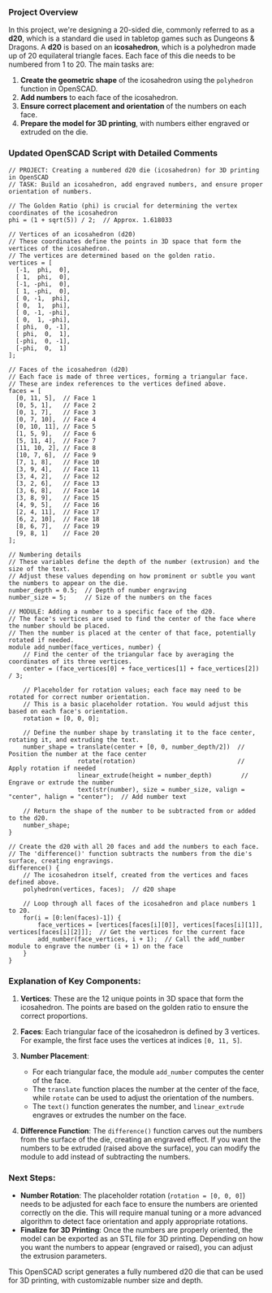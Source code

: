 ### Project Overview

In this project, we're designing a 20-sided die, commonly referred to as a **d20**, which is a standard die used in tabletop games such as Dungeons & Dragons. A **d20** is based on an **icosahedron**, which is a polyhedron made up of 20 equilateral triangle faces. Each face of this die needs to be numbered from 1 to 20. The main tasks are:

1. **Create the geometric shape** of the icosahedron using the `polyhedron` function in OpenSCAD.
2. **Add numbers** to each face of the icosahedron.
3. **Ensure correct placement and orientation** of the numbers on each face.
4. **Prepare the model for 3D printing**, with numbers either engraved or extruded on the die.

### Updated OpenSCAD Script with Detailed Comments

```scad
// PROJECT: Creating a numbered d20 die (icosahedron) for 3D printing in OpenSCAD
// TASK: Build an icosahedron, add engraved numbers, and ensure proper orientation of numbers.

// The Golden Ratio (phi) is crucial for determining the vertex coordinates of the icosahedron
phi = (1 + sqrt(5)) / 2;  // Approx. 1.618033

// Vertices of an icosahedron (d20)
// These coordinates define the points in 3D space that form the vertices of the icosahedron.
// The vertices are determined based on the golden ratio.
vertices = [
  [-1,  phi,  0],
  [ 1,  phi,  0],
  [-1, -phi,  0],
  [ 1, -phi,  0],
  [ 0, -1,  phi],
  [ 0,  1,  phi],
  [ 0, -1, -phi],
  [ 0,  1, -phi],
  [ phi,  0, -1],
  [ phi,  0,  1],
  [-phi,  0, -1],
  [-phi,  0,  1]
];

// Faces of the icosahedron (d20)
// Each face is made of three vertices, forming a triangular face.
// These are index references to the vertices defined above.
faces = [
  [0, 11, 5],  // Face 1
  [0, 5, 1],   // Face 2
  [0, 1, 7],   // Face 3
  [0, 7, 10],  // Face 4
  [0, 10, 11], // Face 5
  [1, 5, 9],   // Face 6
  [5, 11, 4],  // Face 7
  [11, 10, 2], // Face 8
  [10, 7, 6],  // Face 9
  [7, 1, 8],   // Face 10
  [3, 9, 4],   // Face 11
  [3, 4, 2],   // Face 12
  [3, 2, 6],   // Face 13
  [3, 6, 8],   // Face 14
  [3, 8, 9],   // Face 15
  [4, 9, 5],   // Face 16
  [2, 4, 11],  // Face 17
  [6, 2, 10],  // Face 18
  [8, 6, 7],   // Face 19
  [9, 8, 1]    // Face 20
];

// Numbering details
// These variables define the depth of the number (extrusion) and the size of the text.
// Adjust these values depending on how prominent or subtle you want the numbers to appear on the die.
number_depth = 0.5;  // Depth of number engraving
number_size = 5;     // Size of the numbers on the faces

// MODULE: Adding a number to a specific face of the d20.
// The face's vertices are used to find the center of the face where the number should be placed.
// Then the number is placed at the center of that face, potentially rotated if needed.
module add_number(face_vertices, number) {
    // Find the center of the triangular face by averaging the coordinates of its three vertices.
    center = (face_vertices[0] + face_vertices[1] + face_vertices[2]) / 3;
    
    // Placeholder for rotation values; each face may need to be rotated for correct number orientation.
    // This is a basic placeholder rotation. You would adjust this based on each face's orientation.
    rotation = [0, 0, 0];  

    // Define the number shape by translating it to the face center, rotating it, and extruding the text.
    number_shape = translate(center + [0, 0, number_depth/2])  // Position the number at the face center
                   rotate(rotation)                            // Apply rotation if needed
                   linear_extrude(height = number_depth)        // Engrave or extrude the number
                   text(str(number), size = number_size, valign = "center", halign = "center");  // Add number text

    // Return the shape of the number to be subtracted from or added to the d20.
    number_shape;
}

// Create the d20 with all 20 faces and add the numbers to each face.
// The 'difference()' function subtracts the numbers from the die's surface, creating engravings.
difference() {
    // The icosahedron itself, created from the vertices and faces defined above.
    polyhedron(vertices, faces);  // d20 shape

    // Loop through all faces of the icosahedron and place numbers 1 to 20.
    for(i = [0:len(faces)-1]) {
        face_vertices = [vertices[faces[i][0]], vertices[faces[i][1]], vertices[faces[i][2]]];  // Get the vertices for the current face
        add_number(face_vertices, i + 1);  // Call the add_number module to engrave the number (i + 1) on the face
    }
}
```

### Explanation of Key Components:

1. **Vertices**: These are the 12 unique points in 3D space that form the icosahedron. The points are based on the golden ratio to ensure the correct proportions.

2. **Faces**: Each triangular face of the icosahedron is defined by 3 vertices. For example, the first face uses the vertices at indices `[0, 11, 5]`.

3. **Number Placement**:
   - For each triangular face, the module `add_number` computes the center of the face.
   - The `translate` function places the number at the center of the face, while `rotate` can be used to adjust the orientation of the numbers.
   - The `text()` function generates the number, and `linear_extrude` engraves or extrudes the number on the face.

4. **Difference Function**: The `difference()` function carves out the numbers from the surface of the die, creating an engraved effect. If you want the numbers to be extruded (raised above the surface), you can modify the module to add instead of subtracting the numbers.

### Next Steps:
- **Number Rotation**: The placeholder rotation (`rotation = [0, 0, 0]`) needs to be adjusted for each face to ensure the numbers are oriented correctly on the die. This will require manual tuning or a more advanced algorithm to detect face orientation and apply appropriate rotations.
- **Finalize for 3D Printing**: Once the numbers are properly oriented, the model can be exported as an STL file for 3D printing. Depending on how you want the numbers to appear (engraved or raised), you can adjust the extrusion parameters.

This OpenSCAD script generates a fully numbered d20 die that can be used for 3D printing, with customizable number size and depth.
